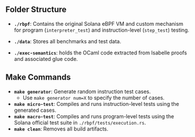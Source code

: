

## Folder Structure

- **`./rbpf`**: Contains the original Solana eBPF VM and custom  mechanism for program (`interpreter_test`) and instruction-level (`step_test`) testing.
- **`./data`**: Stores all benchmarks and test data.

-  **`./exec-semantics`**: holds the OCaml code extracted from Isabelle proofs and associated glue code.


## Make Commands

- **`make generator`**: Generate random instruction test cases.
  - Use `make generator num=X` to specify the number of cases.
- **`make micro-test`**: Compiles and runs instruction-level tests using the generated cases.
- **`make macro-test`**: Compiles and runs program-level tests using the Solana official test suite in `./rbpf/tests/execution.rs`.
- **`make clean`**: Removes all build artifacts.